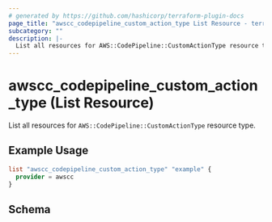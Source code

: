 ```yaml
---
# generated by https://github.com/hashicorp/terraform-plugin-docs
page_title: "awscc_codepipeline_custom_action_type List Resource - terraform-provider-awscc"
subcategory: ""
description: |-
  List all resources for AWS::CodePipeline::CustomActionType resource type.
---
```


# awscc_codepipeline_custom_action_type (List Resource)

List all resources for `AWS::CodePipeline::CustomActionType` resource type.

## Example Usage

```terraform
list "awscc_codepipeline_custom_action_type" "example" {
  provider = awscc
}
```

<!-- schema generated by tfplugindocs -->
## Schema
